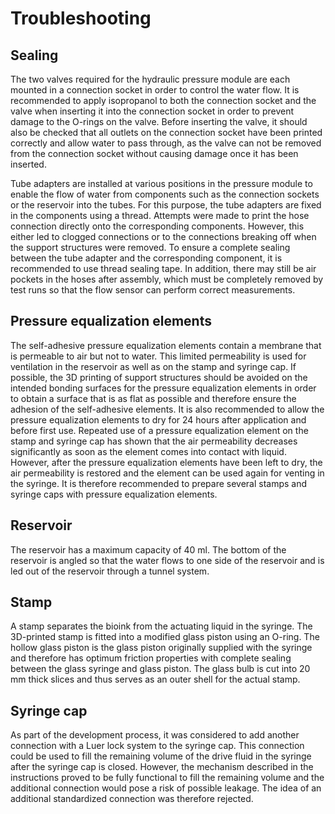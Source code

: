 # Troubleshooting

## Sealing
The two valves required for the hydraulic pressure module are each mounted in a connection socket in order to control the water flow. It is recommended to apply isopropanol to both the connection socket and the valve when inserting it into the connection socket in order to prevent damage to the O-rings on the valve. Before inserting the valve, it should also be checked that all outlets on the connection socket have been printed correctly and allow water to pass through, as the valve can not be removed from the connection socket without causing damage once it has been inserted.

Tube adapters are installed at various positions in the pressure module to enable the flow of water from components such as the connection sockets or the reservoir into the tubes. For this purpose, the tube adapters are fixed in the components using a thread. Attempts were made to print the hose connection directly onto the corresponding components. However, this either led to clogged connections or to the connections breaking off when the support structures were removed. To ensure a complete sealing between the tube adapter and the corresponding component, it is recommended to use thread sealing tape. In addition, there may still be air pockets in the hoses after assembly, which must be completely removed by test runs so that the flow sensor can perform correct measurements.

## Pressure equalization elements
The self-adhesive pressure equalization elements contain a membrane that is permeable to air but not to water. This limited permeability is used for ventilation in the reservoir as well as on the stamp and syringe cap. If possible, the 3D printing of support structures should be avoided on the intended bonding surfaces for the pressure equalization elements in order to obtain a surface that is as flat as possible and therefore ensure the adhesion of the self-adhesive elements. It is also recommended to allow the pressure equalization elements to dry for 24 hours after application and before first use. Repeated use of a pressure equalization element on the stamp and syringe cap has shown that the air permeability decreases significantly as soon as the element comes into contact with liquid. However, after the pressure equalization elements have been left to dry, the air permeability is restored and the element can be used again for venting in the syringe. It is therefore recommended to prepare several stamps and syringe caps with pressure equalization elements.

## Reservoir
The reservoir has a maximum capacity of 40 ml. The bottom of the reservoir is angled so that the water flows to one side of the reservoir and is led out of the reservoir through a tunnel system.

## Stamp
A stamp separates the bioink from the actuating liquid in the syringe. The 3D-printed stamp is fitted into a modified glass piston using an O-ring. The hollow glass piston is the glass piston originally supplied with the syringe and therefore has optimum friction properties with complete sealing between the glass syringe and glass piston. The glass bulb is cut into 20 mm thick slices and thus serves as an outer shell for the actual stamp.

## Syringe cap
As part of the development process, it was considered to add another connection with a Luer lock system to the syringe cap. This connection could be used to fill the remaining volume of the drive fluid in the syringe after the syringe cap is closed. However, the mechanism described in the instructions proved to be fully functional to fill the remaining volume and the additional connection would pose a risk of possible leakage. The idea of an additional standardized connection was therefore rejected.
